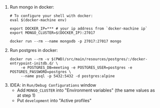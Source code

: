 1. Run mongo in docker:
    ```
    # To configure your shell with docker:
    eval $(docker-machine env)

    export DOCKER_IP=*** # your ip address from `docker-machine ip`
    export MONGO_CLUSTER=$(DOCKER_IP):27017
    
    docker run --rm --name mongodb -p 27017:27017 mongo
    ```
2. Run postgres in docker:
   ```
   docker run --rm -v $(PWD)/src/main/resources/postgres/:/docker-entrypoint-initdb.d/ \
        -e POSTGRES_DB=meeting -e POSTGRES_USER=postgres -e POSTGRES_PASSWORD=postgres \
        --name psql -p 5432:5432 -d postgres:alpine
   ```
2. IDEA: in `Run/Debug Configurations` window
    * Add `MONGO_CLUSTER` into "Environment variables" (the same values as at step 1) 
    * Put `development` into "Active profiles"
